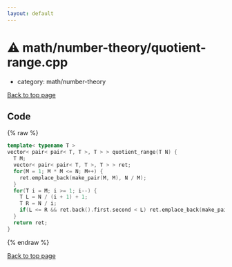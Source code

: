 ```yaml
---
layout: default
---
```


<!-- mathjax config similar to math.stackexchange -->
<script type="text/javascript" async
  src="https://cdnjs.cloudflare.com/ajax/libs/mathjax/2.7.5/MathJax.js?config=TeX-MML-AM_CHTML">
</script>
<script type="text/x-mathjax-config">
  MathJax.Hub.Config({
    TeX: { equationNumbers: { autoNumber: "AMS" }},
    tex2jax: {
      inlineMath: [ ['$','$'] ],
      processEscapes: true
    },
    "HTML-CSS": { matchFontHeight: false },
    displayAlign: "left",
    displayIndent: "2em"
  });
</script>

<script type="text/javascript" src="https://cdnjs.cloudflare.com/ajax/libs/jquery/3.4.1/jquery.min.js"></script>
<script src="https://cdn.jsdelivr.net/npm/jquery-balloon-js@1.1.2/jquery.balloon.min.js" integrity="sha256-ZEYs9VrgAeNuPvs15E39OsyOJaIkXEEt10fzxJ20+2I=" crossorigin="anonymous"></script>
<script type="text/javascript" src="../../../assets/js/copy-button.js"></script>
<link rel="stylesheet" href="../../../assets/css/copy-button.css" />


# :warning: math/number-theory/quotient-range.cpp
* category: math/number-theory


[Back to top page](../../../index.html)



## Code
{% raw %}
```cpp
template< typename T >
vector< pair< pair< T, T >, T > > quotient_range(T N) {
  T M;
  vector< pair< pair< T, T >, T > > ret;
  for(M = 1; M * M <= N; M++) {
    ret.emplace_back(make_pair(M, M), N / M);
  }
  for(T i = M; i >= 1; i--) {
    T L = N / (i + 1) + 1;
    T R = N / i;
    if(L <= R && ret.back().first.second < L) ret.emplace_back(make_pair(L, R), N / L);
  }
  return ret;
}

```
{% endraw %}

[Back to top page](../../../index.html)

